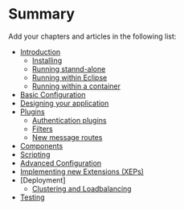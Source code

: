 # Summary

Add your chapters and articles in the following list:

* [Introduction](chapter-1/README.md)
    * [Installing](chapter-1/ARTICLE1.md)
    * [Running stannd-alone](chapter-1/ARTICLE1.md)
    * [Running within Eclipse](chapter-1/ARTICLE1.md)
    * [Running within a container](chapter-1/ARTICLE1.md)
* [Basic Configuration](chapter-1/README.md)
* [Designing your application](chapter-1/README.md)
* [Plugins](chapter-1/README.md)
	* [Authentication plugins](chapter-1/ARTICLE1.md)
	* [Filters](chapter-1/ARTICLE1.md)
	* [New message routes](chapter-1/ARTICLE1.md)
* [Components](chapter-1/README.md)
* [Scripting](chapter-1/README.md)
* [Advanced Configuration](chapter-1/README.md)
* [Implementing new Extensions (XEPs)](chapter-1/ARTICLE1.md)
* [Deployment]
	* [Clustering and Loadbalancing](chapter-1/ARTICLE1.md)
* [Testing](chapter-1/ARTICLE1.md)